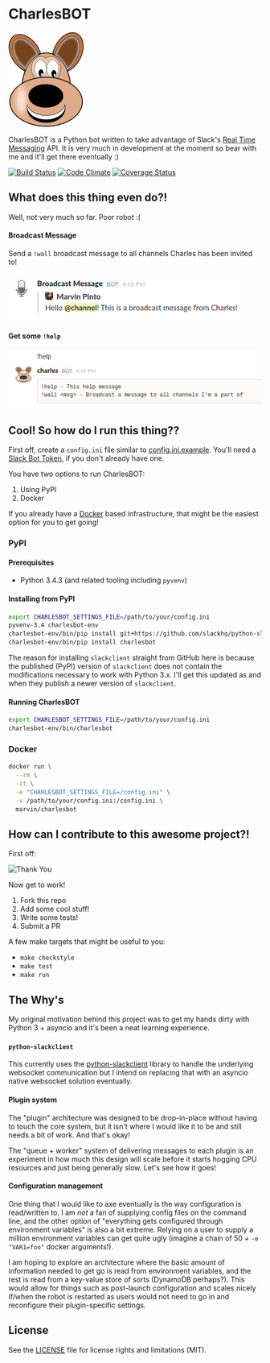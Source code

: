 # CharlesBOT

![CharlesBOT][3]

CharlesBOT is a Python bot written to take advantage of Slack's [Real Time
Messaging][1] API. It is very much in development at the moment so bear with me
and it'll get there eventually :)

[![Build Status](https://travis-ci.org/marvinpinto/charlesbot.svg?branch=master)](https://travis-ci.org/marvinpinto/charlesbot)
[![Code Climate](https://codeclimate.com/github/marvinpinto/charlesbot/badges/gpa.svg)](https://codeclimate.com/github/marvinpinto/charlesbot)
[![Coverage Status](https://coveralls.io/repos/marvinpinto/charlesbot/badge.svg?branch=master&service=github)](https://coveralls.io/github/marvinpinto/charlesbot?branch=master)



## What does this thing even do?!

Well, not very much so far. Poor robot :(

#### Broadcast Message

Send a `!wall` broadcast message to all channels Charles has been invited to!

![wall][4]

#### Get some `!help`

![help][5]



## Cool! So how do I run this thing??

First off, create a `config.ini` file similar to [config.ini.example][8].
You'll need a [Slack Bot Token][2], if you don't already have one.

You have two options to run CharlesBOT:

1. Using PyPI
1. Docker

If you already have a [Docker][9] based infrastructure, that might be the easiest
option for you to get going!


### PyPI

#### Prerequisites

- Python 3.4.3 (and related tooling including `pyvenv`)

#### Installing from PyPI

```bash
export CHARLESBOT_SETTINGS_FILE=/path/to/your/config.ini
pyvenv-3.4 charlesbot-env
charlesbot-env/bin/pip install git+https://github.com/slackhq/python-slackclient.git@ba71b24603f63e54e704d0481812efcd9f7b8c14
charlesbot-env/bin/pip install charlesbot
```

The reason for installing `slackclient` straight from GitHub here is because
the published (PyPI) version of `slackclient` does not contain the
modifications necessary to work with Python 3.x. I'll get this updated as and
when they publish a newer version of `slackclient`.

#### Running CharlesBOT

```bash
export CHARLESBOT_SETTINGS_FILE=/path/to/your/config.ini
charlesbot-env/bin/charlesbot
```

### Docker

```bash
docker run \
  --rm \
  -it \
  -e "CHARLESBOT_SETTINGS_FILE=/config.ini" \
  -v /path/to/your/config.ini:/config.ini \
  marvin/charlesbot
```



## How can I contribute to this awesome project?!

First off:

![Thank You][6]

Now get to work!

1. Fork this repo
1. Add some cool stuff!
1. Write some tests!
1. Submit a PR

A few make targets that might be useful to you:
- `make checkstyle`
- `make test`
- `make run`



## The Why's

My original motivation behind this project was to get my hands dirty with
Python 3 + asyncio and it's been a neat learning experience.

#### `python-slackclient`

This currently uses the [python-slackclient][7] library to handle the
underlying websocket communication but I intend on replacing that with an
asyncio native websocket solution eventually.

#### Plugin system

The "plugin" architecture was designed to be drop-in-place without having to
touch the core system, but it isn't where I would like it to be and still needs
a bit of work. And that's okay!

The "queue + worker" system of delivering messages to each plugin is an
experiment in how much this design will scale before it starts hogging CPU
resources and just being generally slow. Let's see how it goes!

#### Configuration management

One thing that I would like to axe eventually is the way configuration is
read/written to. I am *not* a fan of supplying config files on the command
line, and the other option of "everything gets configured through environment
variables" is also a bit extreme. Relying on a user to supply a million
environment variables can get quite ugly (imagine a chain of 50 + `-e
"VAR1=foo"` docker arguments!).

I am hoping to explore an architecture where the basic amount of information
needed to get go is read from environment variables, and the rest is read from
a key-value store of sorts (DynamoDB perhaps?). This would allow for things
such as post-launch configuration and scales nicely if/when the robot is
restarted as users would not need to go in and reconfigure their
plugin-specific settings.



## License

See the [LICENSE](LICENSE.txt) file for license rights and limitations (MIT).



[1]: https://api.slack.com/rtm
[2]: https://my.slack.com/services/new/bot
[3]: /images/logo.png?raw=true
[4]: /images/wall.png?raw=true
[5]: /images/help.png?raw=true
[6]: http://i.giphy.com/5xtDarmwsuR9sDRObyU.gif
[7]: https://github.com/slackhq/python-slackclient
[8]: /config.ini.example
[9]: https://www.docker.com
